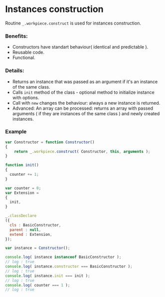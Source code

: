 # Instances construction

Routine `_.workpiece.construct` is used for instances construction.

### Benefits:
* Constructors have standart behaviour( identical and predictable ).
* Reusable code.
* Functional.

### Details:
* Returns an instance that was passed as an argument if it's an instance of the same class.
* Calls `init` method of the class - optional method to initialize instance with options.
* Call with `new` changes the behaviour: always a new instance is returned.
* Advanced: An array can be processed: returns an array with passed arguments ( if they are instances of the same class ) and newly created instances.

### Example

```javascript
var Constructor = function Constructor()
{
    return _.workpiece.construct( Constructor, this, arguments );
}

function init()
{
  counter += 1;
}

var counter = 0;
var Extension =
{
  init,
}

_.classDeclare
({
  cls : BasicConstructor,
  parent : null,
  extend : Extension,
});

var instance = Constructor();

console.log( instance instanceof BasicConstructor );
// log : true
console.log( instance.constructor === BasicConstructor );
// log : true
console.log( instance.init === init );
// log : true
console.log( counter === 1 );
// log : true

```